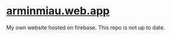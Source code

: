 # [arminmiau.web.app](https://arminmiau.web.app)
My own website hosted on firebase.
This repo is not up to date.
